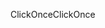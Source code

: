 <span data-ttu-id="5a676-101">ClickOnce</span><span class="sxs-lookup"><span data-stu-id="5a676-101">ClickOnce</span></span>